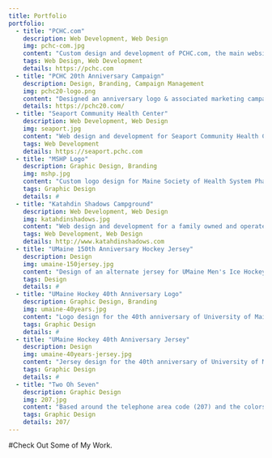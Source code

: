 ```yaml
---
title: Portfolio
portfolio:
  - title: "PCHC.com"
    description: Web Development, Web Design
    img: pchc-com.jpg
    content: "Custom design and development of PCHC.com, the main website for Penobscot Community Health Care"
    tags: Web Design, Web Development
    details: https://pchc.com
  - title: "PCHC 20th Anniversary Campaign"
    description: Design, Branding, Campaign Management
    img: pchc20-logo.png
    content: "Designed an anniversary logo & associated marketing campaign to celebrate PCHC's 20th year. Also designed and developed a splash-page website at PCHC20.com"
    details: https://pchc20.com/
  - title: "Seaport Community Health Center"
    description: Web Development, Web Design
    img: seaport.jpg
    content: "Web design and development for Seaport Community Health Center, a healthcare practice of PCHC located in Belfast, Maine"
    tags: Web Development
    details: https://seaport.pchc.com
  - title: "MSHP Logo"
    description: Graphic Design, Branding
    img: mshp.jpg
    content: "Custom logo design for Maine Society of Health System Pharmacists. Design also included a branding guide and business collateral for their future use."
    tags: Graphic Design
    details: #
  - title: "Katahdin Shadows Campground"
    description: Web Development, Web Design
    img: katahdinshadows.jpg
    content: "Web design and development for a family owned and operated campground in Medway, Maine."
    tags: Web Development, Web Design
    details: http://www.katahdinshadows.com
  - title: "UMaine 150th Anniversary Hockey Jersey"
    description: Design
    img: umaine-150jersey.jpg
    content: "Design of an alternate jersey for UMaine Men's Ice Hockey, worn during the 2015 season to celebrate the University of Maine's 150th anniversary"
    tags: Design
    details: #
  - title: "UMaine Hockey 40th Anniversary Logo"
    description: Graphic Design, Branding
    img: umaine-40years.jpg
    content: "Logo design for the 40th anniversary of University of Maine Ice Hockey and Harold Alfond Arena. The logo is appearing during the 2017-18 season at center ice, as a jersey patch for both the Men's and Women's teams, on game pucks, and on various other promotional materials"
    tags: Graphic Design
    details: #
  - title: "UMaine Hockey 40th Anniversary Jersey"
    description: Design
    img: umaine-40years-jersey.jpg
    content: "Jersey design for the 40th anniversary of University of Maine Ice Hockey. Based on the original jerseys worn in 1977, this throwback made its debut on October 27, 2017."
    tags: Graphic Design
    details: #
  - title: "Two Oh Seven"
    description: Graphic Design
    img: 207.jpg
    content: "Based around the telephone area code (207) and the colors of the flag of the State of Maine, this bold design celebrated my beautiful home"
    tags: Graphic Design
    details: 207/
---
```

#Check Out Some of My Work.
